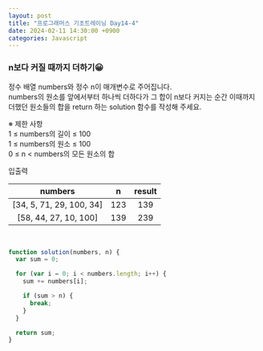 ```yaml
---
layout: post
title: "프로그래머스 기초트레이닝 Day14-4"
date: 2024-02-11 14:30:00 +0900
categories: Javascript
---
```


### n보다 커질 때까지 더하기😀

정수 배열 numbers와 정수 n이 매개변수로 주어집니다. <br>
numbers의 원소를 앞에서부터 하나씩 더하다가 그 합이 n보다 커지는 순간 이때까지 더했던 원소들의 합을 return 하는 solution 함수를 작성해 주세요.<br>

※ 제한 사항<br>
1 ≤ numbers의 길이 ≤ 100<br>
1 ≤ numbers의 원소 ≤ 100<br>
0 ≤ n < numbers의 모든 원소의 합<br>

입출력 <br>

|         numbers          |  n  | result |
| :----------------------: | :-: | :----: |
| [34, 5, 71, 29, 100, 34] | 123 |  139   |
|  [58, 44, 27, 10, 100]   | 139 |  239   |

<br>

```javascript
function solution(numbers, n) {
  var sum = 0;

  for (var i = 0; i < numbers.length; i++) {
    sum += numbers[i];

    if (sum > n) {
      break;
    }
  }

  return sum;
}
```
